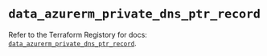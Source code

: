 # `data_azurerm_private_dns_ptr_record`

Refer to the Terraform Registory for docs: [`data_azurerm_private_dns_ptr_record`](https://registry.terraform.io/providers/hashicorp/azurerm/3.57.0/docs/data-sources/private_dns_ptr_record).

